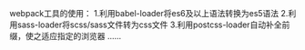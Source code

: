 webpack工具的使用：
1.利用babel-loader将es6及以上语法转换为es5语法
2.利用sass-loader将scss/sass文件转为css文件
3.利用postcss-loader自动补全前缀，使之适应指定的浏览器
......
